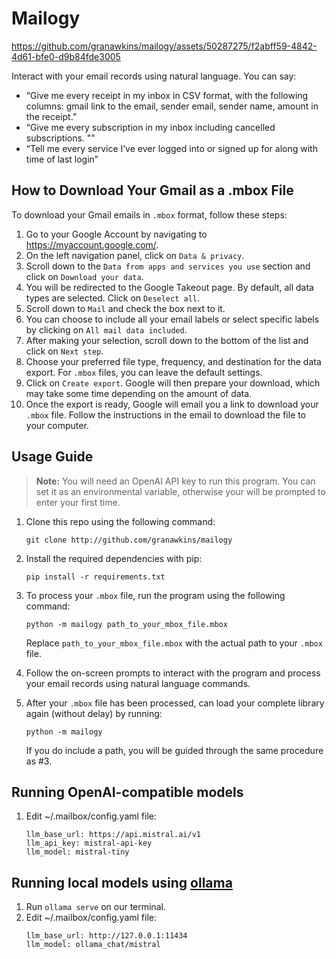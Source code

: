 # Mailogy

https://github.com/granawkins/mailogy/assets/50287275/f2abff59-4842-4d61-bfe0-d9b84fde3005

Interact with your email records using natural language. You can say:

* “Give me every receipt in my inbox in CSV format, with the following columns: gmail link to the email, sender email, sender name, amount in the receipt.”
* “Give me every subscription in my inbox including cancelled subscriptions. ""
* “Tell me every service I’ve ever logged into or signed up for along with time of last login”

## How to Download Your Gmail as a .mbox File

To download your Gmail emails in `.mbox` format, follow these steps:

1. Go to your Google Account by navigating to https://myaccount.google.com/.
2. On the left navigation panel, click on `Data & privacy`.
3. Scroll down to the `Data from apps and services you use` section and click on `Download your data`.
4. You will be redirected to the Google Takeout page. By default, all data types are selected. Click on `Deselect all`.
5. Scroll down to `Mail` and check the box next to it.
6. You can choose to include all your email labels or select specific labels by clicking on `All mail data included`.
7. After making your selection, scroll down to the bottom of the list and click on `Next step`.
8. Choose your preferred file type, frequency, and destination for the data export. For `.mbox` files, you can leave the default settings.
9. Click on `Create export`. Google will then prepare your download, which may take some time depending on the amount of data.
10. Once the export is ready, Google will email you a link to download your `.mbox` file. Follow the instructions in the email to download the file to your computer.

## Usage Guide

> **Note:** You will need an OpenAI API key to run this program. You can set it as an environmental variable, otherwise your will be prompted to enter your first time.

1. Clone this repo using the following command:

    ```
    git clone http://github.com/granawkins/mailogy
    ```

2. Install the required dependencies with pip:

    ```
    pip install -r requirements.txt
    ```

3. To process your `.mbox` file, run the program using the following command:

   ```
   python -m mailogy path_to_your_mbox_file.mbox
   ```

   Replace `path_to_your_mbox_file.mbox` with the actual path to your `.mbox` file.

4. Follow the on-screen prompts to interact with the program and process your email records using natural language commands.

5. After your `.mbox` file has been processed, can load your complete library again (without delay) by running:

    ```
    python -m mailogy
    ```

    If you do include a path, you will be guided through the same procedure as #3. 

## Running OpenAI-compatible models
1. Edit ~/.mailbox/config.yaml file:
    ```
    llm_base_url: https://api.mistral.ai/v1
    llm_api_key: mistral-api-key
    llm_model: mistral-tiny
    ```

## Running local models using [ollama](https://ollama.ai/)
1. Run `ollama serve` on our terminal. 
2. Edit ~/.mailbox/config.yaml file:
    ```
    llm_base_url: http://127.0.0.1:11434
    llm_model: ollama_chat/mistral
    ```
